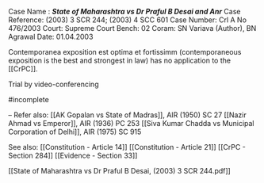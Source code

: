 Case Name : ***State of Maharashtra vs Dr Praful B Desai and Anr***
Case Reference: (2003) 3 SCR 244; (2003) 4 SCC 601
Case Number: Crl A No 476/2003
Court: Supreme Court
Bench:  02
Coram: SN Variava (Author), BN Agrawal
Date: 01.04.2003

Contemporanea exposition est optima et fortissimm (contemporaneous exposition is the best and strongest in law) has no application to the [[CrPC]].

Trial by video-conferencing

#incomplete 

–
Refer also:
[[AK Gopalan vs State of Madras]], AIR (1950) SC 27
[[Nazir Ahmad vs Emperor]], AIR (1936) PC 253
[[Siva Kumar Chadda vs Municipal Corporation of Delhi]], AIR (1975) SC 915

See also:
[[Constitution - Article 14]]
[[Constitution - Article 21]]
[[CrPC - Section 284]]
[[Evidence - Section 33]]

[[State of Maharashtra vs Dr Praful B Desai, (2003) 3 SCR 244.pdf]]